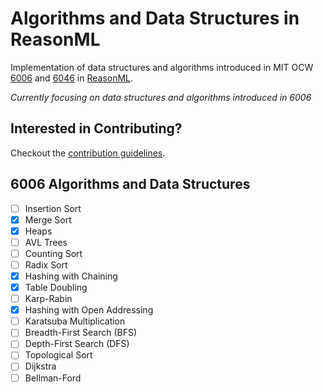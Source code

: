 # Algorithms and Data Structures in ReasonML
Implementation of data structures and algorithms introduced in MIT OCW [6006](https://ocw.mit.edu/courses/electrical-engineering-and-computer-science/6-006-introduction-to-algorithms-fall-2011/index.htm) and [6046](https://ocw.mit.edu/courses/electrical-engineering-and-computer-science/6-046j-design-and-analysis-of-algorithms-spring-2015/) in [ReasonML](https://reasonml.github.io/).

*Currently focusing on data structures and algorithms introduced in 6006*

## Interested in Contributing?
Checkout the [contribution guidelines](https://github.com/Artris/algorithms/blob/master/CONTRIBUTING.md).

## 6006 Algorithms and Data Structures

- [ ] Insertion Sort
- [x] Merge Sort
- [x] Heaps
- [ ] AVL Trees
- [ ] Counting Sort
- [ ] Radix Sort
- [x] Hashing with Chaining
- [x] Table Doubling
- [ ] Karp-Rabin
- [x] Hashing with Open Addressing
- [ ] Karatsuba Multiplication
- [ ] Breadth-First Search (BFS)
- [ ] Depth-First Search (DFS)
- [ ] Topological Sort
- [ ] Dijkstra
- [ ] Bellman-Ford
